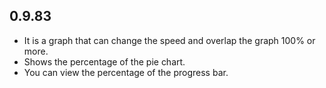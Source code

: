 ## 0.9.83

* It is a graph that can change the speed and overlap the graph 100% or more.
* Shows the percentage of the pie chart.
* You can view the percentage of the progress bar.
